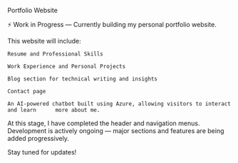 Portfolio Website

⚡ Work in Progress — Currently building my personal portfolio website.

This website will include:

    Resume and Professional Skills
    
    Work Experience and Personal Projects
    
    Blog section for technical writing and insights
    
    Contact page
    
    An AI-powered chatbot built using Azure, allowing visitors to interact and learn      more about me.

At this stage, I have completed the header and navigation menus.
Development is actively ongoing — major sections and features are being added progressively.

Stay tuned for updates!
